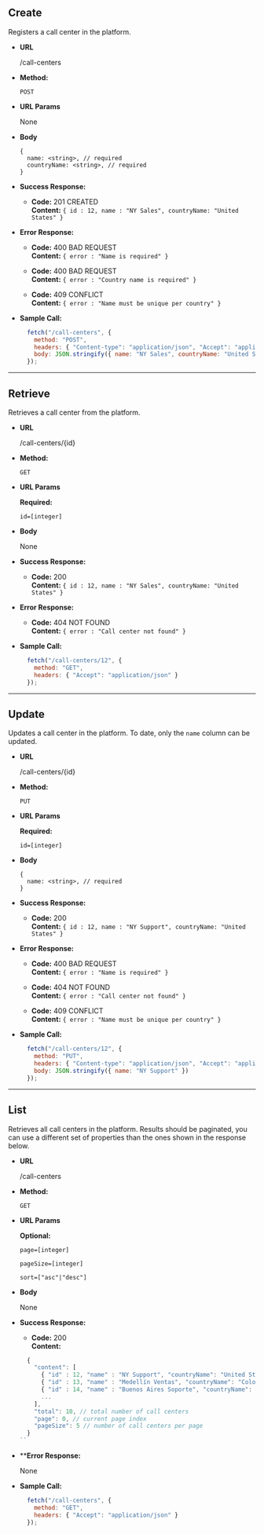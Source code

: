 **Create**
----
  Registers a call center in the platform.

* **URL**

  /call-centers

* **Method:**

  `POST`
  
*  **URL Params**

    None

* **Body**
 
  ```
  {
    name: <string>, // required
    countryName: <string>, // required
  }
  ```

* **Success Response:**

  * **Code:** 201 CREATED <br />
    **Content:** `{ id : 12, name : "NY Sales", countryName: "United States" }`
 
* **Error Response:**

  * **Code:** 400 BAD REQUEST <br />
    **Content:** `{ error : "Name is required" }`
  
  * **Code:** 400 BAD REQUEST <br />
    **Content:** `{ error : "Country name is required" }`

  * **Code:** 409 CONFLICT <br />
    **Content:** `{ error : "Name must be unique per country" }`

* **Sample Call:**

  ```javascript
    fetch("/call-centers", {
      method: "POST",
      headers: { "Content-type": "application/json", "Accept": "application/json" },
      body: JSON.stringify({ name: "NY Sales", countryName: "United States" })
    });
  ```
----

**Retrieve**
----
Retrieves a call center from the platform.

* **URL**

  /call-centers/{id}

* **Method:**

  `GET`

*  **URL Params**

   **Required:**

   `id=[integer]`

* **Body**

   None

* **Success Response:**

  * **Code:** 200 <br />
    **Content:** `{ id : 12, name : "NY Sales", countryName: "United States" }`

* **Error Response:**

  * **Code:** 404 NOT FOUND <br />
    **Content:** `{ error : "Call center not found" }`

* **Sample Call:**

  ```javascript
    fetch("/call-centers/12", {
      method: "GET",
      headers: { "Accept": "application/json" }
    });
  ```
----

**Update**
----
Updates a call center in the platform. To date, only the `name` column can be updated.

* **URL**

  /call-centers/{id}

* **Method:**

  `PUT`

* **URL Params**

  **Required:**

  `id=[integer]`

* **Body**

  ```
  {
    name: <string>, // required
  }
  ```

* **Success Response:**

  * **Code:** 200 <br />
    **Content:** `{ id : 12, name : "NY Support", countryName: "United States" }`

* **Error Response:**

  * **Code:** 400 BAD REQUEST <br />
    **Content:** `{ error : "Name is required" }`

  * **Code:** 404 NOT FOUND <br />
    **Content:** `{ error : "Call center not found" }`

  * **Code:** 409 CONFLICT <br />
    **Content:** `{ error : "Name must be unique per country" }`

* **Sample Call:**

  ```javascript
    fetch("/call-centers/12", {
      method: "PUT",
      headers: { "Content-type": "application/json", "Accept": "application/json" },
      body: JSON.stringify({ name: "NY Support" })
    });
  ```
----

**List**
----
Retrieves all call centers in the platform. Results should be paginated, you can use a different set of properties than the ones shown in the response below. 

* **URL**

  /call-centers

* **Method:**

  `GET`

* **URL Params**

  **Optional:**

  `page=[integer]`

  `pageSize=[integer]`

  `sort=["asc"|"desc"]`

* **Body**

   None

* **Success Response:**

  * **Code:** 200 <br />
    **Content:** 

  ```javascript
    { 
      "content": [ 
        { "id" : 12, "name" : "NY Support", "countryName": "United States" },
        { "id" : 13, "name" : "Medellín Ventas", "countryName": "Colombia" },
        { "id" : 14, "name" : "Buenos Aires Soporte", "countryName": "Argentina" },
        ... 
      ],
      "total": 10, // total number of call centers
      "page": 0, // current page index
      "pageSize": 5 // number of call centers per page
    }
  ``
* ****Error Response:**

   None

* **Sample Call:**

  ```javascript
    fetch("/call-centers", {
      method: "GET",
      headers: { "Accept": "application/json" }
    });
  ```